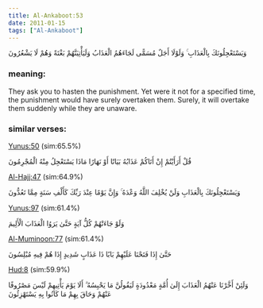 ```yaml
---
title: Al-Ankaboot:53
date: 2011-01-15
tags: ["Al-Ankaboot"]
---
```

وَيَسْتَعْجِلُونَكَ بِالْعَذَابِ ۚ وَلَوْلَا أَجَلٌ مُسَمًّى لَجَاءَهُمُ الْعَذَابُ وَلَيَأْتِيَنَّهُمْ بَغْتَةً وَهُمْ لَا يَشْعُرُونَ
### meaning: 
They ask you to hasten the punishment. Yet were it not for a specified time, the punishment would have surely overtaken them. Surely, it will overtake them suddenly while they are unaware.
### similar verses: 

[Yunus:50](/10/50) (sim:65.5%)

قُلْ أَرَأَيْتُمْ إِنْ أَتَاكُمْ عَذَابُهُ بَيَاتًا أَوْ نَهَارًا مَاذَا يَسْتَعْجِلُ مِنْهُ الْمُجْرِمُونَ

[Al-Hajj:47](/22/47) (sim:64.9%)

وَيَسْتَعْجِلُونَكَ بِالْعَذَابِ وَلَنْ يُخْلِفَ اللَّهُ وَعْدَهُ ۚ وَإِنَّ يَوْمًا عِنْدَ رَبِّكَ كَأَلْفِ سَنَةٍ مِمَّا تَعُدُّونَ

[Yunus:97](/10/97) (sim:61.4%)

وَلَوْ جَاءَتْهُمْ كُلُّ آيَةٍ حَتَّىٰ يَرَوُا الْعَذَابَ الْأَلِيمَ

[Al-Muminoon:77](/23/77) (sim:61.4%)

حَتَّىٰ إِذَا فَتَحْنَا عَلَيْهِمْ بَابًا ذَا عَذَابٍ شَدِيدٍ إِذَا هُمْ فِيهِ مُبْلِسُونَ

[Hud:8](/11/8) (sim:59.9%)

وَلَئِنْ أَخَّرْنَا عَنْهُمُ الْعَذَابَ إِلَىٰ أُمَّةٍ مَعْدُودَةٍ لَيَقُولُنَّ مَا يَحْبِسُهُ ۗ أَلَا يَوْمَ يَأْتِيهِمْ لَيْسَ مَصْرُوفًا عَنْهُمْ وَحَاقَ بِهِمْ مَا كَانُوا بِهِ يَسْتَهْزِئُونَ
